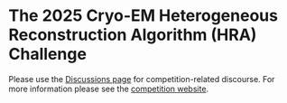 # The 2025 Cryo-EM Heterogeneous Reconstruction Algorithm (HRA) Challenge
Please use the [Discussions page](https://github.com/ml-struct-bio/HRA2025/discussions) for competition-related discourse. For more information please see the [competition website]([https://ezlab.notion.site/hra](https://heterogeneity.notion.site/challenge)).
